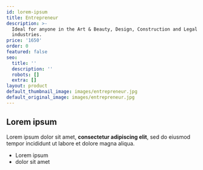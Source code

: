 ```yaml
---
id: lorem-ipsum
title: Entrepreneur
description: >-
  Ideal for anyone in the Art & Beauty, Design, Construction and Legal
  industries.
price: '1650'
order: 0
featured: false
seo:
  title: ''
  description: ''
  robots: []
  extra: []
layout: product
default_thumbnail_image: images/entrepreneur.jpg
default_original_image: images/entrepreneur.jpg
---
```

## Lorem ipsum

Lorem ipsum dolor sit amet, **consectetur adipiscing elit**, sed do eiusmod tempor incididunt ut labore et dolore magna aliqua.

- Lorem ipsum
- dolor sit amet